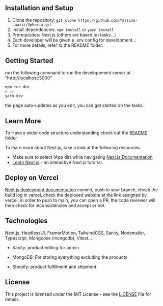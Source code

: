 ## Installation and Setup

1. Clone the repository: `git clone https://github.com/Yassine-Laaziz/Xphoria.git`
2. Install dependencies: `npm install` or `yarn install`
3. Prerequisites: Next.js (others are based on tasks...)
4. Each developer will be given a .env config for development...
5. For more details, refer to the README folder.

## Getting Started

run the following command to run the developement server at "http://localhost:3000"

```bash
npm run dev
# or
yarn dev
```

the page auto-updates as you edit, you can get started on the tasks.

## Learn More

To Have a wider code structure understanding check out the [README](README) folder

To learn more about Next.js, take a look at the following resources:

- Make sure to select (App dir) while navigating [Next.js Documentation](https://nextjs.org/docs)
- [Learn Next.js](https://nextjs.org/learn) - an interactive Next.js tutorial.

## Deploy on Vercel

[Next.js deployment documentation](https://nextjs.org/docs/deployment)
commit, push to your branch, check the build log in vercel, check the deployed website at the link assigned by vercel.
in order to push to main, you can open a PR, the code reviewer will then check for inconsistencies and accept or not.

## Technologies

Next.js, HeadlessUI, FramerMotion, TailwindCSS, Sanity, Nodemailer, Typescript, Mongoose (mongodb), Vitest...

- Sanity: product editing for admin

- MongoDB: For storing everything excluding the products

- Shopify: product fulfillment and shipment

## License

This project is licensed under the MIT License - see the [LICENSE](LICENSE) file for details.
